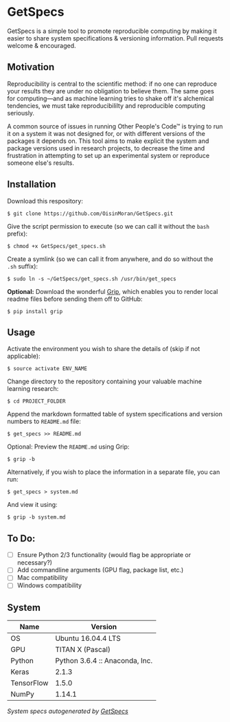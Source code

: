 # GetSpecs
GetSpecs is a simple tool to promote reproducible computing by making it easier to share system specifications & versioning information. Pull requests welcome & encouraged.

## Motivation
Reproducibility is central to the scientific method: if no one can reproduce your results they are under no obligation to believe them. The same goes for computing&mdash;and as machine learning tries to shake off it's alchemical tendencies, we must take reproducibililty and reproducible computing seriously.

A common source of issues in running Other People's Code™ is trying to run it on a system it was not designed for, or with different versions of the packages it depends on.
This tool aims to make explicit the system and package versions used in research projects, to decrease the time and frustration in attempting to set up an experimental system or reproduce someone else's results.

## Installation
Download this respository:
```
$ git clone https://github.com/OisinMoran/GetSpecs.git
```

Give the script permission to execute (so we can call it without the `bash` prefix):
```
$ chmod +x GetSpecs/get_specs.sh
```

Create a symlink (so we can call it from anywhere, and do so without the `.sh` suffix):
```
$ sudo ln -s ~/GetSpecs/get_specs.sh /usr/bin/get_specs
```

**Optional:**
Download the wonderful [Grip](https://github.com/joeyespo/grip "Grip GitHub Respository"), which enables you to render local readme files before sending them off to GitHub:
```
$ pip install grip
```


## Usage
Activate the environment you wish to share the details of (skip if not applicable):
```
$ source activate ENV_NAME
```

Change directory to the repository containing your valuable machine learning research:
```
$ cd PROJECT_FOLDER
```

Append the markdown formatted table of system specifications and version numbers to `README.md` file:
```
$ get_specs >> README.md
```

Optional: Preview the `README.md` using Grip:
```
$ grip -b
```

Alternatively, if you wish to place the information in a separate file, you can run:
```
$ get_specs > system.md
```

And view it using:
```
$ grip -b system.md
```

## To Do:
- [ ] Ensure Python 2/3 functionality (would flag be appropriate or necessary?)
- [ ] Add commandline arguments (GPU flag, package list, etc.)
- [ ] Mac compatibility
- [ ] Windows compatibility
## System
Name | Version
---- | -------
OS | Ubuntu 16.04.4 LTS
GPU | TITAN X (Pascal)
Python | Python 3.6.4 :: Anaconda, Inc.
Keras | 2.1.3
TensorFlow | 1.5.0
NumPy | 1.14.1

_System specs autogenerated by       [GetSpecs](https://github.com/OisinMoran/GetSpecs       'GetSpecs GitHub Repository')_
